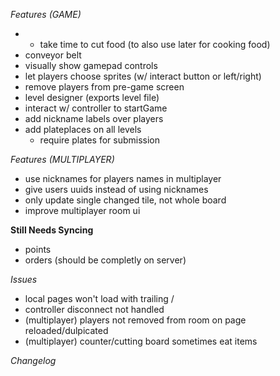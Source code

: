*Features (GAME)*
- * take time to cut food (to also use later for cooking food)
- conveyor belt
- visually show gamepad controls
- let players choose sprites (w/ interact button or left/right)
- remove players from pre-game screen
- level designer (exports level file)
- interact w/ controller to startGame
- add nickname labels over players
- add plateplaces on all levels
  - require plates for submission

*Features (MULTIPLAYER)*
- use nicknames for players names in multiplayer
- give users uuids instead of using nicknames
- only update single changed tile, not whole board
- improve multiplayer room ui

**Still Needs Syncing**
- points
- orders (should be completly on server)

*Issues*
- local pages won't load with trailing /
- controller disconnect not handled
- (multiplayer) players not removed from room on page reloaded/dulpicated
- (multiplayer) counter/cutting board sometimes eat items

*Changelog*
